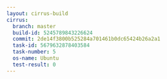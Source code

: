 ```yaml
---
layout: cirrus-build
cirrus:
  branch: master
  build-id: 5245789843226624
  commit: 2de14f3800b525284a701461b0dc65424b26a2a1
  task-id: 5679632878403584
  task-number: 5
  os-name: Ubuntu
  test-result: 0
---
```

